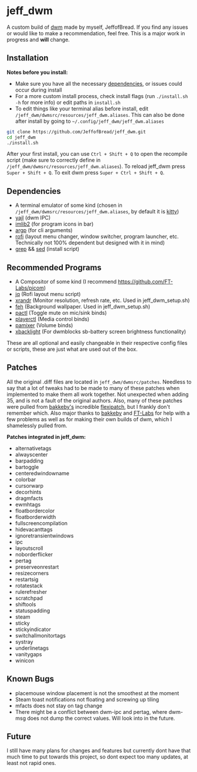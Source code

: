 # jeff_dwm

A custom build of [dwm](https://dwm.suckless.org/) made by myself, JeffofBread. If you find any issues or would like to make a recommendation, feel free. This is a major work in progress and **will** change.

## Installation

**Notes before you install:**
 - Make sure you have all the necessary [dependencies](#dependencies), or issues could occur during install
 - For a more custom install process, check install flags (run `./install.sh -h` for more info) or edit paths in `install.sh`
 - To edit things like your terminal alias before install, edit `/jeff_dwm/dwmsrc/resources/jeff_dwm.aliases`. This can also be done after install by going to `~/.config/jeff_dwm/jeff_dwm.aliases`

```bash
git clone https://github.com/JeffofBread/jeff_dwm.git
cd jeff_dwm
./install.sh
```

After your first install, you can use `Ctrl + Shift + Q` to open the recompile script (make sure to correctly define in `/jeff_dwm/dwmsrc/resources/jeff_dwm.aliases`). To reload jeff_dwm press `Super + Shift + Q`. To exit dwm press `Super + Ctrl + Shift + Q`.

## Dependencies

- A terminal emulator of some kind (chosen in `/jeff_dwm/dwmsrc/resources/jeff_dwm.aliases`, by default it is [kitty](https://sw.kovidgoyal.net/kitty/))
- [yajl](https://lloyd.github.io/yajl/) (dwm IPC)
- [imlib2](https://docs.enlightenment.org/api/imlib2/html/) (for program icons in bar)
- [argp](https://www.gnu.org/software/libc/manual/html_node/Argp.html) (for cli arguments)
- [rofi](https://github.com/davatorium/rofi) (layout menu changer, window switcher, program launcher, etc. Technically not 100% dependent but designed with it in mind)
- [grep](https://www.gnu.org/software/grep/manual/grep.html) && [sed](https://www.gnu.org/software/sed/manual/sed.html) (install script)

## Recommended Programs

- A Compositor of some kind (I recommend https://github.com/FT-Labs/picom)
- [jq](https://github.com/jqlang/jq) (Rofi layout menu script)
- [xrandr](https://www.x.org/wiki/Projects/XRandR/) (Monitor resolution, refresh rate, etc. Used in jeff_dwm_setup.sh)
- [feh](https://feh.finalrewind.org/) (Background wallpaper. Used in jeff_dwm_setup.sh)
- [pactl](https://www.freedesktop.org/wiki/Software/PulseAudio/Documentation/User/CLI/#pactl) (Toggle mute on mic/sink binds)
- [playerctl](https://github.com/altdesktop/playerctl) (Media control binds)
- [pamixer](https://github.com/cdemoulins/pamixer) (Volume binds)
- [xbacklight](https://www.x.org/releases/X11R7.6/doc/man/man1/xbacklight.1.xhtml) (For dwmblocks sb-battery screen brightness functionality)

These are all optional and easily changeable in their respective config files or scripts, these are just what are used out of the box.

## Patches

All the original .diff files are located in `jeff_dwm/dwmsrc/patches`. Needless to say that a lot of tweaks had to be made to many of these patches when implemented to make them all work together. Not unexpected when adding 35, and is not a fault of the original authors. Also, many of these patches were pulled from [bakkeby's](https://github.com/bakkeby) incredible [flexipatch](https://github.com/bakkeby/dwm-flexipatch), but I frankly don't remember which. Also major thanks to [bakkeby](https://github.com/bakkeby) and [FT-Labs](https://github.com/FT-Labs) for help with a few problems as well as for making their own builds of dwm, which I shamelessly pulled from.

**Patches integrated in jeff_dwm:**

- alternativetags
- alwayscenter
- barpadding
- bartoggle
- centeredwindowname
- colorbar
- cursorwarp
- decorhints
- dragmfacts
- ewmhtags
- floatbordercolor
- floatborderwidth
- fullscreencompilation
- hidevacanttags
- ignoretransientwindows
- ipc
- layoutscroll
- noborderflicker
- pertag
- preserveonrestart
- resizecorners
- restartsig
- rotatestack
- rulerefresher
- scratchpad
- shiftools
- statuspadding
- steam
- sticky
- stickyindicator
- switchallmonitortags
- systray
- underlinetags
- vanitygaps
- winicon

## Known Bugs

- placemouse window placement is not the smoothest at the moment
- Steam toast notifications not floating and screwing up tiling
- mfacts does not stay on tag change
- There might be a conflict between dwm-ipc and pertag, where dwm-msg does not dump the correct values. Will look into in the future. 

## Future

I still have many plans for changes and features but currently dont have that much time to put towards this project, so dont expect too many updates, at least not rapid ones. 

